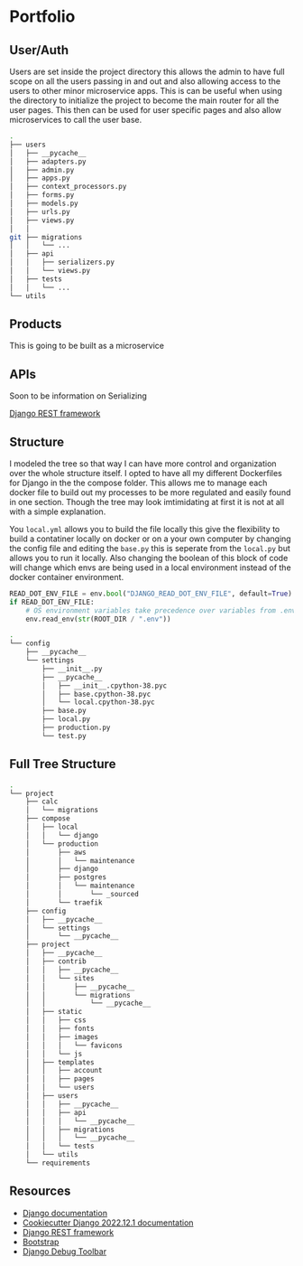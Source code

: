 # Portfolio

## User/Auth

Users are set inside the project directory this allows the admin to have full scope on all the users passing in and out and also allowing access to the users to other minor microservice apps. This is can be useful when using the directory to initialize the project to become the main router for all the user pages. This then can be used for user specific pages and also allow microservices to call the user base.




```bash
.
├── users
│   ├── __pycache__
│   ├── adapters.py
│   ├── admin.py
│   ├── apps.py
│   ├── context_processors.py
│   ├── forms.py
│   ├── models.py
│   ├── urls.py
│   ├── views.py
│   │   
git ├── migrations
│   │   └── ...
│   ├── api
│   │   ├── serializers.py
│   │   └── views.py
│   ├── tests
│   │   └── ...
└── utils


```

## Products

This is going to be built as a microservice

## APIs

Soon to be information on Serializing

[Django REST framework](https://www.django-rest-framework.org/)

## Structure

I modeled the tree so that way I can have more control and organization over the whole structure itself. I opted to have all my different Dockerfiles for Django in the the compose folder. This allows me to manage each docker file to build out my processes to be more regulated and easily found in one section. Though the tree may look imtimidating at first it is not at all with a simple explanation.

You `local.yml` allows you to build the file locally this give the flexibility to build a contatiner locally on docker or on a your own computer by changing the config file and editing the `base.py` this is seperate from the `local.py` but allows you to run it locally. Also changing the boolean of this block of code will change which envs are being used in a local environment instead of the docker container environment.

```python
READ_DOT_ENV_FILE = env.bool("DJANGO_READ_DOT_ENV_FILE", default=True)
if READ_DOT_ENV_FILE:
    # OS environment variables take precedence over variables from .env
    env.read_env(str(ROOT_DIR / ".env"))
```

```bash
.
└── config
    ├── __pycache__
    └── settings
        ├── __init__.py
        ├── __pycache__
        │   ├── __init__.cpython-38.pyc
        │   ├── base.cpython-38.pyc
        │   └── local.cpython-38.pyc
        ├── base.py
        ├── local.py
        ├── production.py
        └── test.py
```

## Full Tree Structure

```bash
.
└── project
    ├── calc
    │   └── migrations
    ├── compose
    │   ├── local
    │   │   └── django
    │   └── production
    │       ├── aws
    │       │   └── maintenance
    │       ├── django
    │       ├── postgres
    │       │   └── maintenance
    │       │       └── _sourced
    │       └── traefik
    ├── config
    │   ├── __pycache__
    │   └── settings
    │       └── __pycache__
    ├── project
    │   ├── __pycache__
    │   ├── contrib
    │   │   ├── __pycache__
    │   │   └── sites
    │   │       ├── __pycache__
    │   │       └── migrations
    │   │           └── __pycache__
    │   ├── static
    │   │   ├── css
    │   │   ├── fonts
    │   │   ├── images
    │   │   │   └── favicons
    │   │   └── js
    │   ├── templates
    │   │   ├── account
    │   │   ├── pages
    │   │   └── users
    │   ├── users
    │   │   ├── __pycache__
    │   │   ├── api
    │   │   │   └── __pycache__
    │   │   ├── migrations
    │   │   │   └── __pycache__
    │   │   └── tests
    │   └── utils
    └── requirements

```

## Resources

- [Django documentation](https://docs.djangoproject.com/en/4.0/#the-model-layer)
- [Cookiecutter Django 2022.12.1 documentation](https://cookiecutter-django.readthedocs.io/en/latest/)
- [Django REST framework](https://www.django-rest-framework.org/)
- [Bootstrap](https://getbootstrap.com/)
- [Django Debug Toolbar](https://django-debug-toolbar.readthedocs.io/en/1.8/)
